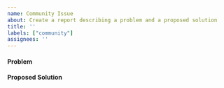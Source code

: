 ```yaml
---
name: Community Issue
about: Create a report describing a problem and a proposed solution
title: ''
labels: ["community"]
assignees: ''
---
```


#### Problem
<!--
  The GitHub issue tracker exists to track issues
  that affect the development of Gorbagana itself.

  If you need technical support using Gorbagana, building
  an app, or running a validator, don't open an issue here.

  Instead, post your question to the Gorbagana Stack Exchange:
  https://gorbagana.stackexchange.com/questions/ask
-->
<!-- If reporting a crash, degraded performance, etc, please include the software version(s) you are using. -->

#### Proposed Solution
